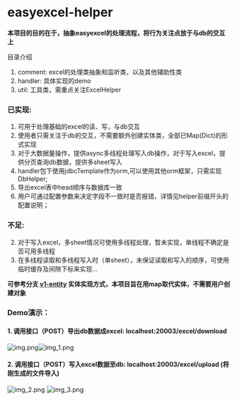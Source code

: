 # easyexcel-helper

**本项目的目的在于，抽象easyexcel的处理流程，将行为关注点放于与db的交互上**

目录介绍<br>
1. comment: excel的处理类抽象和监听类，以及其他辅助性类
2. handler: 具体实现的demo
3. util: 工具类，需重点关注ExcelHelper


### 已实现:
1. 可用于处理基础的excel的读、写，与db交互
2. 使用者只需关注于db的交互，不需要额外创建实体类，全部已Map(Dict)的形式实现
3. 对于大数据量操作，提供async多线程处理写入db操作，对于写入excel，提供分页查询db数据，提供多sheet写入
4. handler包下使用jdbcTemplate作为orm,可以使用其他orm框架，只需实现DbHelper;
5. 导出excel表中head顺序与数据库一致
6. 用户可通过配置参数来决定字段不一致时是否报错，详情见helper前缀开头的配置说明；

### 不足: 
2. 对于写入excel，多sheet情况可使用多线程处理，暂未实现，单线程不确定是否可用多线程
3. 在多线程读取和多线程写入时（单sheet），未保证读取和写入的顺序，可使用临时缓存及间隙下标来实现...

**可参考分支 [v1-entity](https://github.com/chq1024/easyexcel-helper) 实体实现方式，本项目旨在用map取代实体，不需要用户创建对象**

### Demo演示：
#### 1. 调用接口（POST）导出db数据成excel: localhost:20003/excel/download
![img.png](img.png)![img_1.png](img_1.png)
#### 2. 调用接口（POST）写入excel数据至db: localhost:20003/excel/upload (将刚生成的文件导入)
![img_2.png](img_2.png)
![img_3.png](img_3.png)
